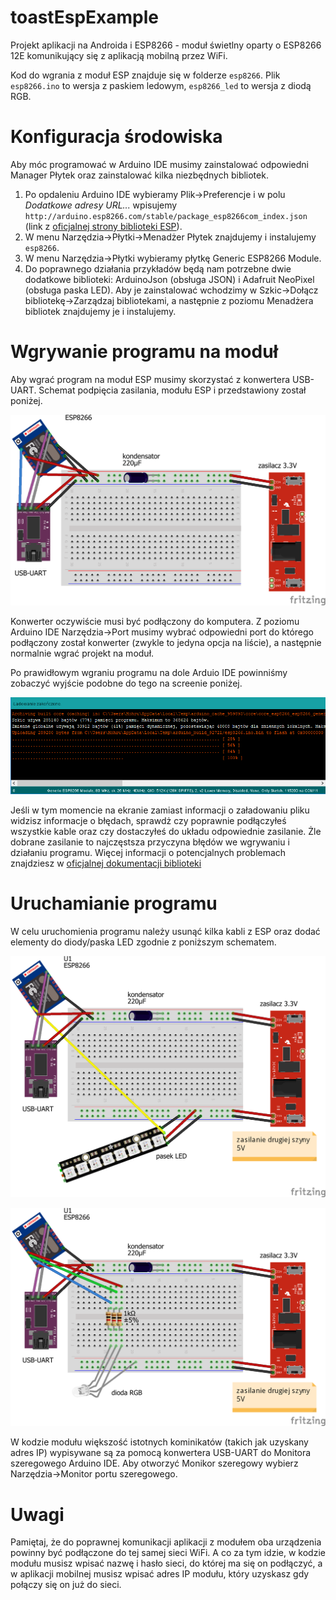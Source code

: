 # toastEspExample
Projekt aplikacji na Androida i ESP8266 - moduł świetlny oparty o ESP8266 12E komunikujący się z aplikacją mobilną przez WiFi.

Kod do wgrania z moduł ESP znajduje się w folderze `esp8266`. Plik `esp8266.ino` to wersja z paskiem ledowym, `esp8266_led` to wersja z diodą RGB.

# Konfiguracja środowiska
Aby móc programować w Arduino IDE musimy zainstalować odpowiedni Manager Płytek oraz zainstalować kilka niezbędnych bibliotek.

1. Po opdaleniu Arduino IDE wybieramy Plik->Preferencje i w polu <i>Dodatkowe adresy URL...</i> wpisujemy `http://arduino.esp8266.com/stable/package_esp8266com_index.json` (link z <a href="https://github.com/esp8266/Arduino">oficjalnej strony biblioteki ESP</a>).
2. W menu Narzędzia->Płytki->Menadżer Płytek znajdujemy i instalujemy `esp8266`.
3. W menu Narzędzia->Płytki wybieramy płytkę Generic ESP8266 Module.
4. Do poprawnego działania przykładów będą nam potrzebne dwie dodatkowe biblioteki: ArduinoJson (obsługa JSON) i Adafruit NeoPixel (obsługa paska LED). Aby je zainstalować wchodzimy w Szkic->Dołącz bibliotekę->Zarządzaj bibliotekami, a następnie z poziomu Menadżera bibliotek znajdujemy je i instalujemy.

# Wgrywanie programu na moduł
Aby wgrać program na moduł ESP musimy skorzystać z konwertera USB-UART. Schemat podpięcia zasilania, modułu ESP i przedstawiony został poniżej.

![](https://github.com/aleksandra-majchrzak/toastEspExample/blob/master/toast0_bb.png)

Konwerter oczywiście musi być podłączony do komputera. Z poziomu Arduino IDE Narzędzia->Port musimy wybrać odpowiedni port do którego podłączony został konwerter (zwykle to jedyna opcja na liście), a następnie normalnie wgrać projekt na moduł.

Po prawidłowym wgraniu programu na dole Arduio IDE powinniśmy zobaczyć wyjście podobne do tego na screenie poniżej.

![](https://github.com/aleksandra-majchrzak/toastEspExample/blob/master/loading.png)

Jeśli w tym momencie na ekranie zamiast informacji o załadowaniu pliku widzisz informacje o błędach, sprawdż czy poprawnie podłączyłeś wszystkie kable oraz czy dostaczyłeś do układu odpowiednie zasilanie. Żle dobrane zasilanie to najczęstsza przyczyna błędów we wgrywaniu i działaniu programu. Więcej informacji o potencjalnych problemach znajdziesz w <a href="https://arduino-esp8266.readthedocs.io/en/latest/faq/readme.html">oficjalnej dokumentacji biblioteki</a>

# Uruchamianie programu
W celu uruchomienia programu należy usunąć kilka kabli z ESP oraz dodać elementy do diody/paska LED zgodnie z poniższym schematem.

![](https://github.com/aleksandra-majchrzak/toastEspExample/blob/master/toast1_bb.png)

![](https://github.com/aleksandra-majchrzak/toastEspExample/blob/master/toast2_bb.png)

W kodzie modułu większość istotnych kominikatów (takich jak uzyskany adres IP) wypisywane są za pomocą konwertera USB-UART do Monitora szeregowego Arduino IDE. Aby otworzyć Monikor szeregowy wybierz Narzędzia->Monitor portu szeregowego.

# Uwagi
Pamiętaj, że do poprawnej komunikacji aplikacji z modułem oba urządzenia powinny być podłączone do tej samej sieci WiFi. A co za tym idzie, w kodzie modułu musisz wpisać nazwę i hasło sieci, do której ma się on podłączyć, a w aplikacji mobilnej musisz wpisać adres IP modułu, który uzyskasz gdy połączy się on już do sieci.
